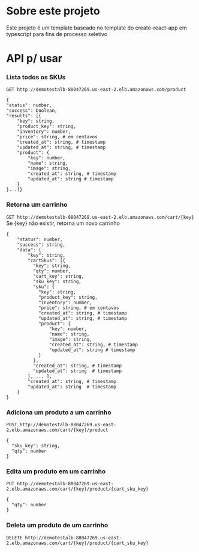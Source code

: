 # Sobre este projeto

Este projeto é um template baseado no template do create-react-app em typescript para fins de processo seletivo

# API p/ usar

### Lista todos os SKUs 
`GET http://demotestalb-88047269.us-east-2.elb.amazonaws.com/product`
```
{
"status": number,
"success": boolean,
"results": [{
    "key": string,
    "product_key": string,
    "inventory": number,
    "price": string, # em centavos
    "created_at": string, # timestamp
    "updated_at": string, # timestamp
    "product": {
        "key": number,
        "name": string,
        "image": string,
        "created_at": string, # timestamp
        "updated_at": string # timestamp
    }
}...]}
```

### Retorna um carrinho
`GET http://demotestalb-88047269.us-east-2.elb.amazonaws.com/cart/{key}`
Se {key} não existir, retorna um novo carrinho
```
{
    "status": number,
    "success": string,
    "data": {
        "key": string,
        "cartSkus": [{
          "key": string,
          "qty": number,
          "cart_key": string,
          "sku_key": string,
          "sku": {
            "key": string,
            "product_key": string,
            "inventory": number,
            "price": string, # em centavos
            "created_at": string, # timestamp
            "updated_at": string, # timestamp
            "product": {
                "key": number,
                "name": string,
                "image": string,
                "created_at": string, # timestamp
                "updated_at": string # timestamp
            }
          },
          "created_at": string, # timestamp
          "updated_at": string  # timestamp
        }, ... ],
        "created_at": string, # timestamp
        "updated_at": string  # timestamp
    }
}
```


### Adiciona um produto a um carrinho
`POST http://demotestalb-88047269.us-east-2.elb.amazonaws.com/cart/{key}/product`
```
{
  "sku_key": string,
  "qty": number
}
```

### Edita um produto em um carrinho
`PUT http://demotestalb-88047269.us-east-2.elb.amazonaws.com/cart/{key}/product/{cart_sku_key}`
```
{
  "qty": number
}
```

### Deleta um produto de um carrinho
`DELETE http://demotestalb-88047269.us-east-2.elb.amazonaws.com/cart/{key}/product/{cart_sku_key}`





